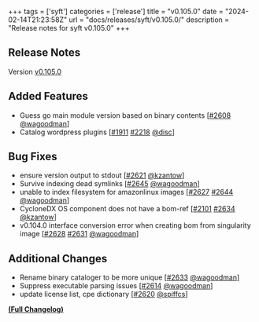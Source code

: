 +++
tags = ['syft']
categories = ['release']
title = "v0.105.0"
date = "2024-02-14T21:23:58Z"
url = "docs/releases/syft/v0.105.0/"
description = "Release notes for syft v0.105.0"
+++

## Release Notes

Version [v0.105.0](https://github.com/anchore/syft/releases/tag/v0.105.0)

## Added Features

- Guess go main module version based on binary contents [[#2608](https://github.com/anchore/syft/pull/2608) [@wagoodman](https://github.com/wagoodman)]
- Catalog wordpress plugins [[#1911](https://github.com/anchore/syft/issues/1911) [#2218](https://github.com/anchore/syft/pull/2218) [@disc](https://github.com/disc)]

## Bug Fixes

- ensure version output to stdout [[#2621](https://github.com/anchore/syft/pull/2621) [@kzantow](https://github.com/kzantow)]
- Survive indexing dead symlinks [[#2645](https://github.com/anchore/syft/pull/2645) [@wagoodman](https://github.com/wagoodman)]
- unable to index filesystem for amazonlinux images [[#2627](https://github.com/anchore/syft/issues/2627) [#2644](https://github.com/anchore/syft/pull/2644) [@wagoodman](https://github.com/wagoodman)]
- CycloneDX OS component does not have a bom-ref [[#2101](https://github.com/anchore/syft/issues/2101) [#2634](https://github.com/anchore/syft/pull/2634) [@kzantow](https://github.com/kzantow)]
- v0.104.0 interface conversion error when creating bom from singularity image [[#2628](https://github.com/anchore/syft/issues/2628) [#2631](https://github.com/anchore/syft/pull/2631) [@wagoodman](https://github.com/wagoodman)]

## Additional Changes

- Rename binary cataloger to be more unique [[#2633](https://github.com/anchore/syft/pull/2633) [@wagoodman](https://github.com/wagoodman)]
- Suppress executable parsing issues [[#2614](https://github.com/anchore/syft/pull/2614) [@wagoodman](https://github.com/wagoodman)]
- update license list, cpe dictionary [[#2620](https://github.com/anchore/syft/pull/2620) [@spiffcs](https://github.com/spiffcs)]

**[(Full Changelog)](https://github.com/anchore/syft/compare/v0.104.0...v0.105.0)**
